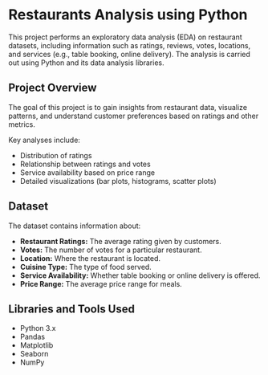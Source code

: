 # Restaurants Analysis using Python

This project performs an exploratory data analysis (EDA) on restaurant datasets, including information such as ratings, reviews, votes, locations, and services (e.g., table booking, online delivery). The analysis is carried out using Python and its data analysis libraries.

## Project Overview

The goal of this project is to gain insights from restaurant data, visualize patterns, and understand customer preferences based on ratings and other metrics.

Key analyses include:
- Distribution of ratings
- Relationship between ratings and votes
- Service availability based on price range
- Detailed visualizations (bar plots, histograms, scatter plots)

## Dataset

The dataset contains information about:
- **Restaurant Ratings:** The average rating given by customers.
- **Votes:** The number of votes for a particular restaurant.
- **Location:** Where the restaurant is located.
- **Cuisine Type:** The type of food served.
- **Service Availability:** Whether table booking or online delivery is offered.
- **Price Range:** The average price range for meals.

## Libraries and Tools Used

- Python 3.x
- Pandas
- Matplotlib
- Seaborn
- NumPy
